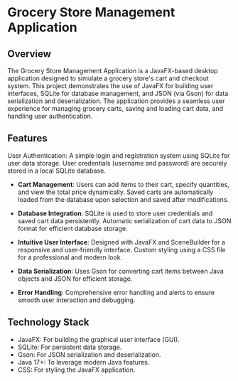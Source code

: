 # Grocery Store Management Application
## Overview
The Grocery Store Management Application is a JavaFX-based desktop application designed to simulate a grocery store's cart and checkout system. This project demonstrates the use of JavaFX for building user interfaces, SQLite for database management, and JSON (via Gson) for data serialization and deserialization. The application provides a seamless user experience for managing grocery carts, saving and loading cart data, and handling user authentication.

## Features
User Authentication: 
A simple login and registration system using SQLite for user data storage.
User credentials (username and password) are securely stored in a local SQLite database. 

* **Cart Management**:
Users can add items to their cart, specify quantities, and view the total price dynamically.
Saved carts are automatically loaded from the database upon selection and saved after modifications.

* **Database Integration**:
SQLite is used to store user credentials and saved cart data persistently.
Automatic serialization of cart data to JSON format for efficient database storage.

* **Intuitive User Interface**: 
Designed with JavaFX and SceneBuilder for a responsive and user-friendly interface.
Custom styling using a CSS file for a professional and modern look.

* **Data Serialization**:
Uses Gson for converting cart items between Java objects and JSON for efficient storage.

* **Error Handling**:
Comprehensive error handling and alerts to ensure smooth user interaction and debugging.

## Technology Stack
* JavaFX: For building the graphical user interface (GUI). 
* SQLite: For persistent data storage. 
* Gson: For JSON serialization and deserialization. 
* Java 17+: To leverage modern Java features. 
* CSS: For styling the JavaFX application. 
